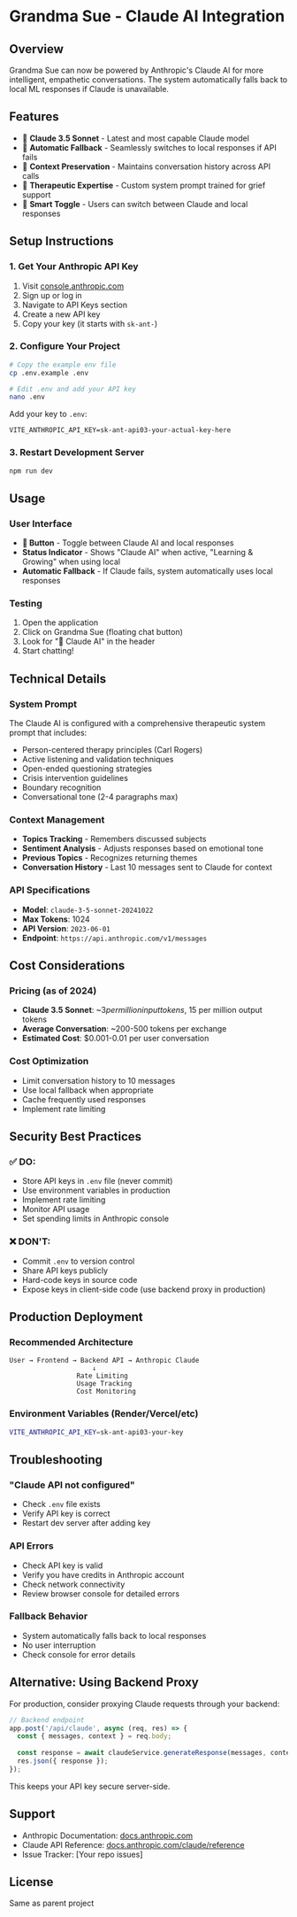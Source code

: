 # Grandma Sue - Claude AI Integration

## Overview
Grandma Sue can now be powered by Anthropic's Claude AI for more intelligent, empathetic conversations. The system automatically falls back to local ML responses if Claude is unavailable.

## Features
- 🤖 **Claude 3.5 Sonnet** - Latest and most capable Claude model
- 🔄 **Automatic Fallback** - Seamlessly switches to local responses if API fails
- 💾 **Context Preservation** - Maintains conversation history across API calls
- 🎯 **Therapeutic Expertise** - Custom system prompt trained for grief support
- 🧠 **Smart Toggle** - Users can switch between Claude and local responses

## Setup Instructions

### 1. Get Your Anthropic API Key
1. Visit [console.anthropic.com](https://console.anthropic.com/)
2. Sign up or log in
3. Navigate to API Keys section
4. Create a new API key
5. Copy your key (it starts with `sk-ant-`)

### 2. Configure Your Project
```bash
# Copy the example env file
cp .env.example .env

# Edit .env and add your API key
nano .env
```

Add your key to `.env`:
```
VITE_ANTHROPIC_API_KEY=sk-ant-api03-your-actual-key-here
```

### 3. Restart Development Server
```bash
npm run dev
```

## Usage

### User Interface
- **🤖 Button** - Toggle between Claude AI and local responses
- **Status Indicator** - Shows "Claude AI" when active, "Learning & Growing" when using local
- **Automatic Fallback** - If Claude fails, system automatically uses local responses

### Testing
1. Open the application
2. Click on Grandma Sue (floating chat button)
3. Look for "🤖 Claude AI" in the header
4. Start chatting!

## Technical Details

### System Prompt
The Claude AI is configured with a comprehensive therapeutic system prompt that includes:
- Person-centered therapy principles (Carl Rogers)
- Active listening and validation techniques
- Open-ended questioning strategies
- Crisis intervention guidelines
- Boundary recognition
- Conversational tone (2-4 paragraphs max)

### Context Management
- **Topics Tracking** - Remembers discussed subjects
- **Sentiment Analysis** - Adjusts responses based on emotional tone
- **Previous Topics** - Recognizes returning themes
- **Conversation History** - Last 10 messages sent to Claude for context

### API Specifications
- **Model**: `claude-3-5-sonnet-20241022`
- **Max Tokens**: 1024
- **API Version**: `2023-06-01`
- **Endpoint**: `https://api.anthropic.com/v1/messages`

## Cost Considerations

### Pricing (as of 2024)
- **Claude 3.5 Sonnet**: ~$3 per million input tokens, ~$15 per million output tokens
- **Average Conversation**: ~200-500 tokens per exchange
- **Estimated Cost**: $0.001-0.01 per user conversation

### Cost Optimization
- Limit conversation history to 10 messages
- Use local fallback when appropriate
- Cache frequently used responses
- Implement rate limiting

## Security Best Practices

### ✅ DO:
- Store API keys in `.env` file (never commit)
- Use environment variables in production
- Implement rate limiting
- Monitor API usage
- Set spending limits in Anthropic console

### ❌ DON'T:
- Commit `.env` to version control
- Share API keys publicly
- Hard-code keys in source code
- Expose keys in client-side code (use backend proxy in production)

## Production Deployment

### Recommended Architecture
```
User → Frontend → Backend API → Anthropic Claude
                     ↓
                 Rate Limiting
                 Usage Tracking
                 Cost Monitoring
```

### Environment Variables (Render/Vercel/etc)
```bash
VITE_ANTHROPIC_API_KEY=sk-ant-api03-your-key
```

## Troubleshooting

### "Claude API not configured"
- Check `.env` file exists
- Verify API key is correct
- Restart dev server after adding key

### API Errors
- Check API key is valid
- Verify you have credits in Anthropic account
- Check network connectivity
- Review browser console for detailed errors

### Fallback Behavior
- System automatically falls back to local responses
- No user interruption
- Check console for error details

## Alternative: Using Backend Proxy

For production, consider proxying Claude requests through your backend:

```typescript
// Backend endpoint
app.post('/api/claude', async (req, res) => {
  const { messages, context } = req.body;
  
  const response = await claudeService.generateResponse(messages, context);
  res.json({ response });
});
```

This keeps your API key secure server-side.

## Support
- Anthropic Documentation: [docs.anthropic.com](https://docs.anthropic.com/)
- Claude API Reference: [docs.anthropic.com/claude/reference](https://docs.anthropic.com/claude/reference)
- Issue Tracker: [Your repo issues]

## License
Same as parent project
